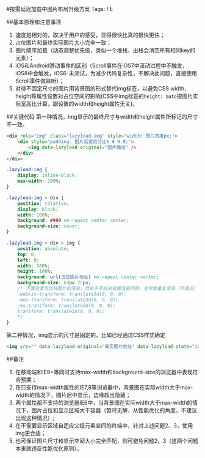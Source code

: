 #按需延迟加载中图片布局升级方案
Tags: FE

##基本原理和注意事项
1. 速度是相对的，取决于用户的感受，显得很快比真的很快更快；
2. 占位图片和最终实际图片大小完全一致；
3. 图片顺序加载（动态调整优先级，类似一个堆栈，出栈会清空所有相同key的元素）；
4. iOS和Android滑动事件的区别（Scroll事件在iOS7中滚动过程中不触发，iOS8中会触发，iOS6-未测试，为减少代码复杂性，不解决此问题，直接使用Scroll事件做监听）；
5. 对待不固定尺寸的图片用背景图的形式替代img标签，以避免CSS width、height等属性设置对占位空间的影响(CSS中img标签的`height: auto`按图片实际宽高比计算，跟设置的width和height属性无关)。

##关键代码
第一种情况，img显示的最终尺寸与width和height属性所标记的尺寸不一致。
``` html
<div role="img" class="lazyload-img" style="width: 图片宽度px;">
    <div style="padding: 图片高宽百分比% 0 0 0;">
        <img data-lazyload-original="图片路径" />
    </div>
</div>
```
``` css
.lazyload-img {
    display: inline-block;
    max-width: 100%;
}

.lazyload-img > div {
    position: relative;
    display: block;
    width: 100%;
    background: #999 no-repeat center center;
    background-size: cover;
}

.lazyload-img > div > img {
    position: absolute;
    top: 0;
    left: 0;
    width: 100%;
    height: 100%;
    background: url(占位图片地址) no-repeat center center;
    background-size: 63px 75px;
    /* 下面会适当加快图片的渲染，但由于手机浏览器渲染问题，会导致重复渲染（不请求）
    -webkit-transform: translate3d(0, 0, 0);
    -moz-transform: translate3d(0, 0, 0);
    -ms-transform: translate3d(0, 0, 0);
    transform: translate3d(0, 0, 0);
    */
}
```
第二种情况，img显示的尺寸是固定的，比如已经通过CSS样式确定
``` html
<img src="" data-lazyload-original="真实图片地址" data-lazyload-state="interactive|loading|complete" />
```

##备注
1. 在移动端和IE9+等同时支持max-width和background-size的浏览器中表现符合预期；
2. 在只支持max-width属性的IE7,8等浏览器中，背景图在实际width大于max-width的情况下，图片居中显示，边缘超出隐藏；
3. 两个属性都不支持的浏览器IE6中，当背景图在实际width大于max-width的情况下，图片占位和显示区域大于容器（暂时无解，从性能优化的角度，不建议出现这种情况）;
4. 在不需要显示区域自适应父级元素空间的终端中，针对上述问题2、3，使用img更合适；
5. 也可保证图片尺寸和显示空间大小完全匹配，则可避免问题2、3（这两个问题本来就违反性能优化原则）。

